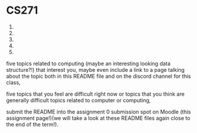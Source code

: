 # CS271

1. 
2.
3.
4.
5.


five topics related to computing (maybe an interesting looking data structure?!) that interest you, maybe even include a link to a page talking about the topic both in this README file and on the discord channel for this class,

five topics that you feel are difficult right now or topics that you think are generally difficult topics related to computer or computing,

submit the README into the assignment 0 submission spot on Moodle (this assignment page!)(we will take a look at these  README files again close to the end of the term!).
